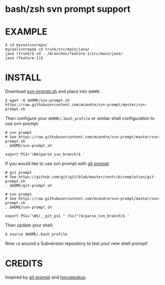 # bash/zsh svn prompt support

# EXAMPLE

```
$ cd mycoolsvnrepo/
mycoolsvnrepo$ cd trunk/src/main/java/
java (trunk)$ cd ../branches/feature-1/src/main/java/
java (feature-1)$
```

# INSTALL

Download [svn-prompt.sh](https://raw.githubusercontent.com/mcandre/svn-prompt/master/svn-prompt.sh) and place into `$HOME`:

```
$ wget -O $HOME/svn-prompt.sh https://raw.githubusercontent.com/mcandre/svn-prompt/master/svn-prompt.sh
```

Then configure your `$HOME/.bash_profile` or similar shell configuration to use svn-prompt:

```
# svn prompt
# See https://raw.githubusercontent.com/mcandre/svn-prompt/master/svn-prompt.sh
. $HOME/svn-prompt.sh

export PS1='\W$(parse_svn_branch)$ '
```

If you would like to use svn prompt with [git prompt](https://github.com/git/git/blob/master/contrib/completion/git-prompt.sh):

```
# git prompt
# See https://github.com/git/git/blob/master/contrib/completion/git-prompt.sh
. $HOME/git-prompt.sh

# svn prompt
# See https://raw.githubusercontent.com/mcandre/svn-prompt/master/svn-prompt.sh
. $HOME/svn-prompt.sh

export PS1='\W$(__git_ps1 " (%s)")$(parse_svn_branch)$ '
```

Then update your shell:

```
$ source $HOME/.bash_profile
```

Now `cd` around a Subversion repository to test your new shell prompt!

# CREDITS

Inspired by [git prompt](https://github.com/git/git/blob/master/contrib/completion/git-prompt.sh) and [hocuspokus](http://hocuspokus.net/2009/07/add-git-and-svn-branch-to-bash-prompt/).
